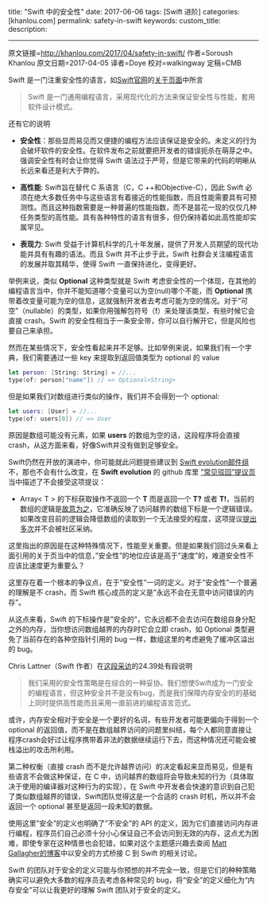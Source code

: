 title: "Swift 中的安全性"
date: 2017-06-06
tags: [Swift 进阶]
categories: [khanlou.com]
permalink: safety-in-swift 
keywords: 
custom_title: 
description: 

---
原文链接=http://khanlou.com/2017/04/safety-in-swift/
作者=Soroush Khanlou
原文日期=2017-04-05
译者=Doye
校对=walkingway
定稿=CMB

<!--此处开始正文-->

Swift 是一门注重安全性的语言，如[Swift官网](https://Swift.org/)的[关于页面](https://Swift.org/about/)中所言

> Swift 是一门通用编程语言，采用现代化的方法来保证安全性与性能，套用软件设计模式。

<!--more-->

还有它的说明

- **安全性**：那些显而易见而又便捷的编程方法应该保证是安全的。未定义的行为会破坏软件的安全性。在软件发布之前就要把开发者的错误扼杀在萌芽之中。强调安全性有时会让你觉得 Swift 语法过于严苛，但是它带来的代码的明晰从长远来看还是利大于弊的。
 
- **高性能**: Swift旨在替代 C 系语言（C，C ++和Objective-C），因此 Swift 必须在绝大多数任务中与这些语言有着接近的性能指数，而且性能需要具有可预测性。而且这种指数需要是一种普遍的性能指数，而不是昙花一现的仅仅几种任务类型的高性能。具有各种特性的语言有很多，但仍保持着如此高性能却实属罕见。

- **表现力**:  Swift 受益于计算机科学的几十年发展，提供了开发人员期望的现代功能并具有有趣的语法。而且 Swift 并不止步于此，Swift 社群会关注编程语言的发展并取其精华，使得 Swift 一直保持进化，变得更好。

举例来说，类似 **Optional** 这种类型就是 Swift 考虑安全性的一个体现，在其他的编程语言当中，你并不能知道哪个变量可以为空(null)哪个不能，而 **Optional** 携带着改变量可能为空的信息，这就强制开发者去考虑可能为空的情况。对于”可空”（nullable）的类型，如果你用强解包符号（**!**）来处理该类型，有些时候它会直接 crash。Swift 的安全性相当于一条安全带，你可以自行解开它，但是风险也要自己来承担。

然而在某些情况下，安全性看起来并不足够。比如举例来说，如果我们有一个字典，我们需要通过一些 key 来提取到返回值类型为 optional 的 value

```swift
let person: [String: String] = //...
type(of: person["name"]) // => Optional<String>
```
但是如果我们对数组进行类似的操作，我们并不会得到一个 optional:

```swift
let users: [User] = //...
type(of: users[0]) // => User
```

原因是数组可能没有元素，如果 **users** 的数组为空的话，这段程序将会直接crash，从这方面来看，好像Swift并没有做到足够安全。

Swift仍然在开放的演进中，你可能就此问题提些建议到 [Swift evolution邮件组](http://khanlou.com/2017/04/safety-in-swift/)
不，那也不会有什么改变，在 **Swift evolution** 的 github 库里 [”常见驳回”提议页](https://github.com/apple/swift-evolution/blob/master/commonly_proposed.md) 当中描述了不会接受这项提议：
- Array< T > 的下标获取操作不返回一个 **T** 而是返回一个 **T?** 或者 **T!**，当前的数组的逻辑是[故意为之](https://lists.swift.org/pipermail/swift-evolution/Week-of-Mon-20151214/002446.html)，它准确反映了访问越界的数组下标是一个逻辑错误。如果改变目前的逻辑会降低数组的读取到一个无法接受的程度，这项提议[提出多次](https://lists.swift.org/pipermail/swift-evolution/Week-of-Mon-20151214/002425.html)并不会被社区采纳。

这里指出的原因是在这种特殊情况下，性能至关重要。但是如果我们回过头来看上面引用的关于页当中的信息，”安全性”的地位应该是高于”速度”的，难道安全性不应该比速度更为重要么？

这里存在着一个根本的争议点，在于”安全性”一词的定义。对于”安全性”一个普遍的理解是不 crash，而 Swift 核心成员的定义是”永远不会在无意中访问错误的内存”。

从这点来看，Swift 的下标操作是”安全的”，它永远都不会去访问在数组自身分配之外的内存，当你想访问数组越界的内存时它会立即 crash，如 Optional 类型避免了当前存在的各种空指针引用的 bug 一样，数组这里的考虑避免了缓冲区溢出的 bug。

Chris Lattner（Swift 作者）在[这段采访](https://overcast.fm/+CdTE-_oY/24:37)的24.39处有段说明

> 我们采用的安全性策略是在综合的一种妥协。我们想使Swift成为一门安全的编程语言，但这种安全并不是没有bug，而是我们保障内存安全的的基础上同时提供高性能而且采用一直前进的编程语言范式。

或许，内存安全相对于安全是一个更好的名词，有些开发者可能更偏向于得到一个 optional 的返回值，而不是在数组越界访问的问题里纠结，每个人都同意直接让程序crash会好过让程序携带着非法的数据继续运行下去，而这种情况还可能会被栈溢出的攻击所利用。

第二种权衡（直接 crash 而不是允许越界访问）的决定看起来显而易见，但是有些语言不会做这种保证，在 C 中，访问越界的数组将会导致未知的行为（具体取决于使用的编译器对这种行为的实现），在 Swift 中开发者会快速的意识到自己犯了类似数组越界的错误，Swift团队觉得这是一个合适的 crash 时机，所以并不会返回一个 optional 甚至是返回一段未知的数据。

使用这里”安全”的定义也明确了”不安全”的 API 的定义，因为它们直接访问内存进行编程，程序员们自己必须十分小心保证自己不会访问到无效的内存，这点尤为困难，即使专家在这种情景也会犯错，如果对这个主题感兴趣去查阅 [Matt Gallagher的博客](https://www.cocoawithlove.com/blog/2016/02/16/use_it_or_lose_it_why_safe_c_is_sometimes_unsafe_swift.html)中以安全的方式桥接 C 到 Swift 的相关讨论。

Swift 的团队对于安全的定义可能与你预想的并不完全一致，但是它们的种种策略确实可以避免大多数的程序员去考虑各种常见的 bug，将“安全”的定义细化为“内存安全”可以让我更好的理解 Swift 团队对于安全的定义。


